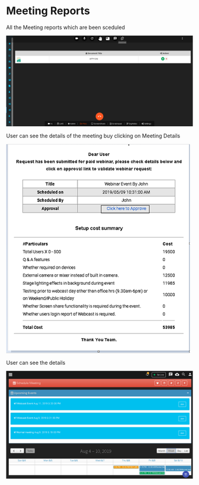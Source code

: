 # Meeting Reports

All the Meeting reports which are been sceduled

![](../.gitbook/assets/image%20%28274%29.png)

User can see the details of the meeting buy clicking on Meeting Details

![](../.gitbook/assets/image%20%2867%29.png)

User can see the details

![](../.gitbook/assets/image%20%2864%29.png)

